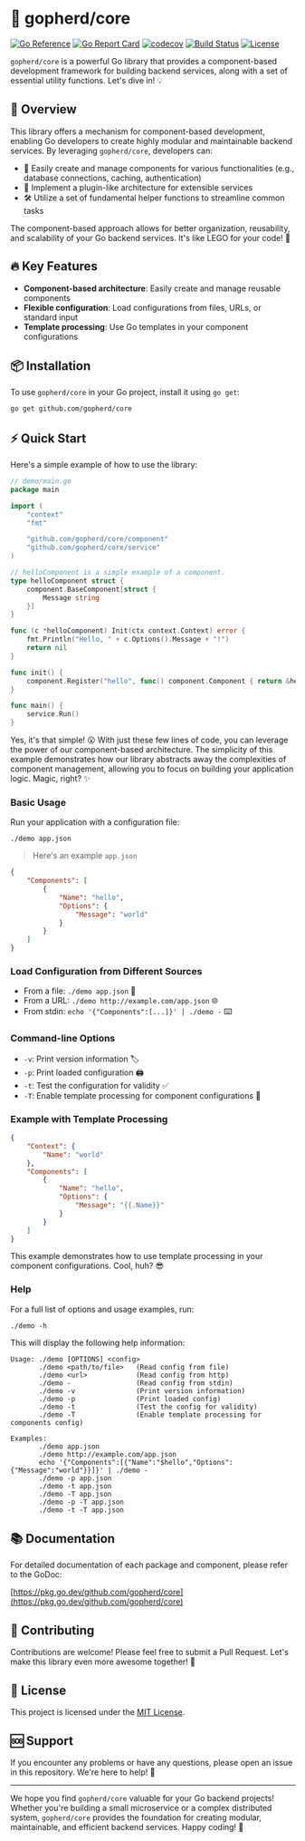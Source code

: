 # 🚀 gopherd/core

[![Go Reference](https://pkg.go.dev/badge/github.com/gopherd/core.svg)](https://pkg.go.dev/github.com/gopherd/core)
[![Go Report Card](https://goreportcard.com/badge/github.com/gopherd/core)](https://goreportcard.com/report/github.com/gopherd/core)
[![codecov](https://codecov.io/gh/gopherd/core/branch/main/graph/badge.svg)](https://codecov.io/gh/gopherd/core)
[![Build Status](https://github.com/gopherd/core/workflows/Go/badge.svg)](https://github.com/gopherd/core/actions)
[![License](https://img.shields.io/github/license/gopherd/core.svg)](https://github.com/gopherd/core/blob/main/LICENSE)

`gopherd/core` is a powerful Go library that provides a component-based development framework for building backend services, along with a set of essential utility functions. Let's dive in! 💡

## 🌟 Overview

This library offers a mechanism for component-based development, enabling Go developers to create highly modular and maintainable backend services. By leveraging `gopherd/core`, developers can:

- 🧩 Easily create and manage components for various functionalities (e.g., database connections, caching, authentication)
- 🔌 Implement a plugin-like architecture for extensible services
- 🛠️ Utilize a set of fundamental helper functions to streamline common tasks

The component-based approach allows for better organization, reusability, and scalability of your Go backend services. It's like LEGO for your code! 🧱

## 🔥 Key Features

- **Component-based architecture**: Easily create and manage reusable components
- **Flexible configuration**: Load configurations from files, URLs, or standard input
- **Template processing**: Use Go templates in your component configurations

## 📦 Installation

To use `gopherd/core` in your Go project, install it using `go get`:

```bash
go get github.com/gopherd/core
```

## ⚡ Quick Start

Here's a simple example of how to use the library:

```go
// demo/main.go
package main

import (
	"context"
	"fmt"

	"github.com/gopherd/core/component"
	"github.com/gopherd/core/service"
)

// helloComponent is a simple example of a component.
type helloComponent struct {
	component.BaseComponent[struct {
		Message string
	}]
}

func (c *helloComponent) Init(ctx context.Context) error {
	fmt.Println("Hello, " + c.Options().Message + "!")
	return nil
}

func init() {
	component.Register("hello", func() component.Component { return &helloComponent{} })
}

func main() {
	service.Run()
}
```

Yes, it's that simple! 😮 With just these few lines of code, you can leverage the power of our component-based architecture. The simplicity of this example demonstrates how our library abstracts away the complexities of component management, allowing you to focus on building your application logic. Magic, right? ✨

### Basic Usage

Run your application with a configuration file:

```
./demo app.json
```

> Here's an example `app.json`

```json
{
	"Components": [
		{
			"Name": "hello",
			"Options": {
				"Message": "world"
			}
		}
	]
}
```


### Load Configuration from Different Sources

- From a file: `./demo app.json` 📄
- From a URL: `./demo http://example.com/app.json` 🌐
- From stdin: `echo '{"Components":[...]}' | ./demo -` ⌨️

### Command-line Options

- `-v`: Print version information 🏷️
- `-p`: Print loaded configuration 🖨️
- `-t`: Test the configuration for validity ✅
- `-T`: Enable template processing for component configurations 🧩

### Example with Template Processing

```json
{
	"Context": {
		"Name": "world"
	},
	"Components": [
		{
			"Name": "hello",
			"Options": {
				"Message": "{{.Name}}"
			}
		}
	]
}
```

This example demonstrates how to use template processing in your component configurations. Cool, huh? 😎

### Help

For a full list of options and usage examples, run:

```
./demo -h
```

This will display the following help information:

```
Usage: ./demo [OPTIONS] <config>
       ./demo <path/to/file>   (Read config from file)
       ./demo <url>            (Read config from http)
       ./demo -                (Read config from stdin)
       ./demo -v               (Print version information)
       ./demo -p               (Print loaded config)
       ./demo -t               (Test the config for validity)
       ./demo -T               (Enable template processing for components config)

Examples:
       ./demo app.json
       ./demo http://example.com/app.json
       echo '{"Components":[{"Name":"$hello","Options":{"Message":"world"}}]}' | ./demo -
       ./demo -p app.json
       ./demo -t app.json
       ./demo -T app.json
       ./demo -p -T app.json
       ./demo -t -T app.json
```

## 📚 Documentation

For detailed documentation of each package and component, please refer to the GoDoc:

[https://pkg.go.dev/github.com/gopherd/core](https://pkg.go.dev/github.com/gopherd/core)

## 👥 Contributing

Contributions are welcome! Please feel free to submit a Pull Request. Let's make this library even more awesome together! 🤝

## 📜 License

This project is licensed under the [MIT License](LICENSE).

## 🆘 Support

If you encounter any problems or have any questions, please open an issue in this repository. We're here to help! 💪

---

We hope you find `gopherd/core` valuable for your Go backend projects! Whether you're building a small microservice or a complex distributed system, `gopherd/core` provides the foundation for creating modular, maintainable, and efficient backend services. Happy coding! 🎉